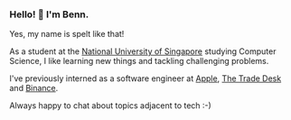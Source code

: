 ### Hello! 👋 I'm Benn.

Yes, my name is spelt like that!

As a student at the [National University of Singapore](https://nus.edu.sg) studying Computer Science, I like learning new things and tackling challenging problems. 

I've previously interned as a software engineer at [Apple](https://apple.com), [The Trade Desk](https://thetradedesk.com) and [Binance](https://binance.com).

Always happy to chat about topics adjacent to tech :-)
